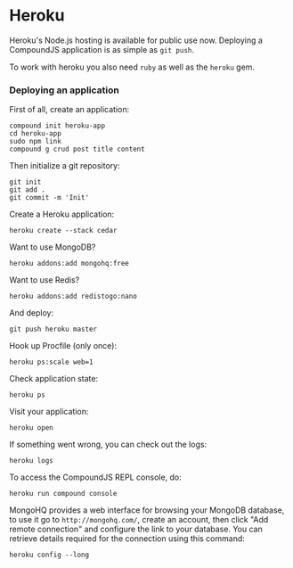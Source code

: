 # Heroku

Heroku's Node.js hosting is available for public use now. Deploying a CompoundJS application is as simple as `git push`.

To work with heroku you also need `ruby` as well as the `heroku` gem.

### Deploying an application

First of all, create an application:

```
compound init heroku-app
cd heroku-app
sudo npm link
compound g crud post title content
```

Then initialize a git repository:

```
git init
git add .
git commit -m 'Init'
```

Create a Heroku application:

```
heroku create --stack cedar
```

Want to use MongoDB?

```
heroku addons:add mongohq:free
```

Want to use Redis?

```
heroku addons:add redistogo:nano
```

And deploy:

```
git push heroku master
```

Hook up Procfile (only once):

```
heroku ps:scale web=1
```

Check application state:

```
heroku ps
```

Visit your application:

```
heroku open
```

If something went wrong, you can check out the logs:

```
heroku logs
```

To access the CompoundJS REPL console, do:

```
heroku run compound console
```

MongoHQ provides a web interface for browsing your MongoDB database, to use it go to `http://mongohq.com/`, create an account, then click "Add remote connection" and configure the link to your database. You can retrieve details required for the connection using this command:

```
heroku config --long
```